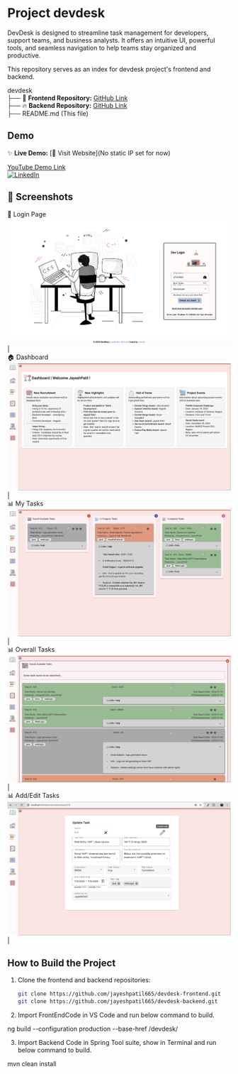 # Project devdesk
DevDesk is designed to streamline task management for developers, support teams, and business analysts.
It offers an intuitive UI, powerful tools, and seamless navigation to help teams stay organized and productive.

This repository serves as an index for devdesk project's frontend and backend.

devdesk<br>
├── 🚀 **Frontend Repository:** [GitHub Link](https://github.com/jayeshpatil665/devdesk-frontend) <br>
├── 🔥 **Backend Repository:** [GitHub Link](https://github.com/jayeshpatil665/devdesk-backend) <br>
├── README.md  (This file)<br>

## Demo
✨ **Live Demo:** [🔗 Visit Website](No static IP set for now) 

[YouTube Demo Link](https://www.youtube.com/live/-_rCgIjZg2s?si=E8YicKMmIPw-qj3g) <br>
 [![LinkedIn](https://img.shields.io/badge/LinkedIn-Connect-blue?style=flat&logo=linkedin)](https://www.linkedin.com/in/jayeshpatil665/)
## 📸 **Screenshots**

🔐 Login Page ![Login Page](screenshots/login.png) | <br>
🏠 Dashboard ![Dashboard](screenshots/dashboard.png) |<br>
📊 My Tasks![My Tasks](screenshots/mytasks.png) |<br>
📊 Overall Tasks![Dashboard](screenshots/overalltasks.png) |<br>
📊 Add/Edit Tasks![Dashboard](screenshots/addedittask.png) |<br>


## How to Build the Project

1. Clone the frontend and backend repositories:
   ```bash
   git clone https://github.com/jayeshpatil665/devdesk-frontend.git
   git clone https://github.com/jayeshpatil665/devdesk-backend.git
   
2. Import FrontEndCode in VS Code and run below command to build.

ng build --configuration production --base-href /devdesk/

3. Import Backend Code in Spring Tool suite, show in Terminal and run below command to build.

mvn clean install
